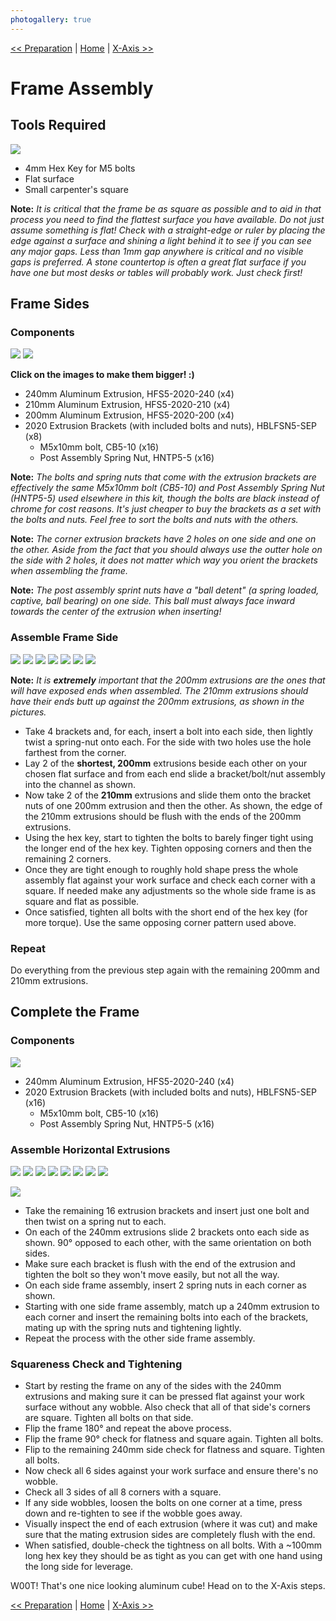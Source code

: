 ```yaml
---
photogallery: true
---
```


[<< Preparation](00.Preparation.html) | [Home](/mk1/build/) | [X-Axis >>](02.X-Axis.html)

# Frame Assembly

## Tools Required

<a href="/mk1/img/build/002.jpg" data-imagelightbox="tools"><img src="/mk1/img/build/thumb/002.jpg"></a>

- 4mm Hex Key for M5 bolts
- Flat surface
- Small carpenter's square

**Note:** *It is critical that the frame be as square as possible and to aid in that process you need to find the flattest surface you have available. Do not just assume something is flat! Check with a straight-edge or ruler by placing the edge against a surface and shining a light behind it to see if you can see any major gaps. Less than 1mm gap anywhere is critical and no visible gaps is preferred. A stone countertop is often a great flat surface if you have one but most desks or tables will probably work. Just check first!*

## Frame Sides

### Components

<a href="/mk1/img/build/003.jpg" data-imagelightbox="compa"><img src="/mk1/img/build/thumb/003.jpg"></a>
<a href="/mk1/img/build/004.jpg" data-imagelightbox="compa"><img src="/mk1/img/build/thumb/004.jpg"></a>

**Click on the images to make them bigger! :)**

- <span class="dot green"></span> 240mm Aluminum Extrusion, HFS5-2020-240 (x4)
- <span class="dot yellow"></span> 210mm Aluminum Extrusion, HFS5-2020-210 (x4)
- <span class="dot purple"></span> 200mm Aluminum Extrusion, HFS5-2020-200 (x4)
- <span class="dot blue"></span> 2020 Extrusion Brackets (with included bolts and nuts), HBLFSN5-SEP (x8)
  - <span class="dot red"></span> M5x10mm bolt, CB5-10 (x16)
  - <span class="dot orange"></span> Post Assembly Spring Nut, HNTP5-5 (x16)

**Note:** *The bolts and spring nuts that come with the extrusion brackets are effectively the same M5x10mm bolt (CB5-10) and Post Assembly Spring Nut (HNTP5-5) used elsewhere in this kit, though the bolts are black instead of chrome for cost reasons. It's just cheaper to buy the brackets as a set with the bolts and nuts. Feel free to sort the bolts and nuts with the others.*

**Note:** *The corner extrusion brackets have 2 holes on one side and one on the other. Aside from the fact that you should always use the outter hole on the side with 2 holes, it does not matter which way you orient the brackets when assembling the frame.*

**Note:** *The post assembly sprint nuts have a "ball detent" (a spring loaded, captive, ball bearing) on one side. This ball must always face inward towards the center of the extrusion when inserting!*

### Assemble Frame Side

<a href="/mk1/img/build/005.jpg" data-imagelightbox="side"><img src="/mk1/img/build/thumb/005.jpg"></a>
<a href="/mk1/img/build/006.jpg" data-imagelightbox="side"><img src="/mk1/img/build/thumb/006.jpg"></a>
<a href="/mk1/img/build/007.jpg" data-imagelightbox="side"><img src="/mk1/img/build/thumb/007.jpg"></a>
<a href="/mk1/img/build/008.jpg" data-imagelightbox="side"><img src="/mk1/img/build/thumb/008.jpg"></a>
<a href="/mk1/img/build/009.jpg" data-imagelightbox="side"><img src="/mk1/img/build/thumb/009.jpg"></a>
<a href="/mk1/img/build/010.jpg" data-imagelightbox="side"><img src="/mk1/img/build/thumb/010.jpg"></a>
<a href="/mk1/img/build/011.jpg" data-imagelightbox="side"><img src="/mk1/img/build/thumb/011.jpg"></a>

**Note:** *It is __extremely__ important that the 200mm extrusions are the ones that will have exposed ends when assembled. The 210mm extrusions should have their ends butt up against the 200mm extrusions, as shown in the pictures.*

- Take 4 brackets and, for each, insert a bolt into each side, then lightly twist a spring-nut onto each. For the side with two holes use the hole farthest from the corner.
- Lay 2 of the **shortest, 200mm** extrusions beside each other on your chosen flat surface and from each end slide a bracket/bolt/nut assembly into the channel as shown.
- Now take 2 of the **210mm** extrusions and slide them onto the bracket nuts of one 200mm extrusion and then the other. As shown, the edge of the 210mm extrusions should be flush with the ends of the 200mm extrusions.
- Using the hex key, start to tighten the bolts to barely finger tight using the longer end of the hex key. Tighten opposing corners and then the remaining 2 corners.
- Once they are tight enough to roughly hold shape press the whole assembly flat against your work surface and check each corner with a square. If needed make any adjustments so the whole side frame is as square and flat as possible.
- Once satisfied, tighten all bolts with the short end of the hex key (for more torque). Use the same opposing corner pattern used above.

### Repeat

Do everything from the previous step again with the remaining 200mm and 210mm extrusions.

## Complete the Frame

### Components

<a href="/mk1/img/build/012.jpg" data-imagelightbox="compb"><img src="/mk1/img/build/thumb/012.jpg"></a>

- <span class="dot blue"></span> 240mm Aluminum Extrusion, HFS5-2020-240 (x4)
- <span class="dot red"></span> 2020 Extrusion Brackets (with included bolts and nuts), HBLFSN5-SEP (x16)
  - <span class="dot green"></span> M5x10mm bolt, CB5-10 (x16)
  - <span class="dot green"></span> Post Assembly Spring Nut, HNTP5-5 (x16)

### Assemble Horizontal Extrusions

<a href="/mk1/img/build/013.jpg" data-imagelightbox="hor"><img src="/mk1/img/build/thumb/013.jpg"></a>
<a href="/mk1/img/build/014.jpg" data-imagelightbox="hor"><img src="/mk1/img/build/thumb/014.jpg"></a>
<a href="/mk1/img/build/015.jpg" data-imagelightbox="hor"><img src="/mk1/img/build/thumb/015.jpg"></a>
<a href="/mk1/img/build/016.jpg" data-imagelightbox="hor"><img src="/mk1/img/build/thumb/016.jpg"></a>
<a href="/mk1/img/build/017.jpg" data-imagelightbox="hor"><img src="/mk1/img/build/thumb/017.jpg"></a>
<a href="/mk1/img/build/018.jpg" data-imagelightbox="hor"><img src="/mk1/img/build/thumb/018.jpg"></a>
<a href="/mk1/img/build/019.jpg" data-imagelightbox="hor"><img src="/mk1/img/build/thumb/019.jpg"></a>
<a href="/mk1/img/build/020.jpg" data-imagelightbox="hor"><img src="/mk1/img/build/thumb/020.jpg"></a>
<!-- <a href="/mk1/img/build/021.jpg" data-imagelightbox="hor"><img src="/mk1/img/build/thumb/021.jpg"></a>
<a href="/mk1/img/build/022.jpg" data-imagelightbox="hor"><img src="/mk1/img/build/thumb/022.jpg"></a> -->
<a href="/mk1/img/build/023.jpg" data-imagelightbox="hor"><img src="/mk1/img/build/thumb/023.jpg"></a>

- Take the remaining 16 extrusion brackets and insert just one bolt and then twist on a spring nut to each.
- On each of the 240mm extrusions slide 2 brackets onto each side as shown. 90&deg; opposed to each other, with the same orientation on both sides.
- Make sure each bracket is flush with the end of the extrusion and tighten the bolt so they won't move easily, but not all the way.
- On each side frame assembly, insert 2 spring nuts in each corner as shown.
- Starting with one side frame assembly, match up a 240mm extrusion to each corner and insert the remaining bolts into each of the brackets, mating up with the spring nuts and tightening lightly.
- Repeat the process with the other side frame assembly.

### Squareness Check and Tightening

- Start by resting the frame on any of the sides with the 240mm extrusions and making sure it can be pressed flat against your work surface without any wobble. Also check that all of that side's corners are square. Tighten all bolts on that side.
- Flip the frame 180&deg; and repeat the above process.
- Flip the frame 90&deg; check for flatness and square again. Tighten all bolts.
- Flip to the remaining 240mm side check for flatness and square. Tighten all bolts.
- Now check all 6 sides against your work surface and ensure there's no wobble.
- Check all 3 sides of all 8 corners with a square.
- If any side wobbles, loosen the bolts on one corner at a time, press down and re-tighten to see if the wobble goes away.
- Visually inspect the end of each extrusion (where it was cut) and make sure that the mating extrusion sides are completely flush with the end.
- When satisfied, double-check the tightness on all bolts. With a ~100mm long hex key they should be as tight as you can get with one hand using the long side for leverage.


W00T! That's one nice looking aluminum cube! Head on to the X-Axis steps.

[<< Preparation](00.Preparation.html) | [Home](/mk1/build/) | [X-Axis >>](02.X-Axis.html)
